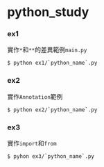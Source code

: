 # python_study

### ex1
實作`*`和`**`的差異範例`main.py`

    $ python ex1/`python_name`.py

### ex2
實作`Annotation`範例

	$ python ex2/`python_name`.py

### ex3
實作`import`和`from`

	$ pyhon ex3/`python_name`.py
